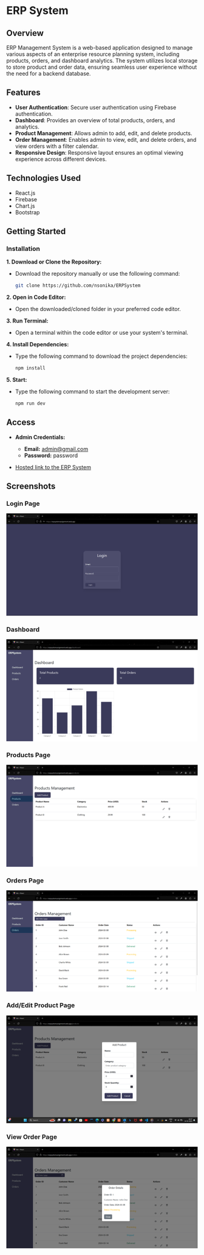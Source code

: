 # ERP System

## Overview

ERP Management System is a web-based application designed to manage various aspects of an enterprise resource planning system, including products, orders, and dashboard analytics. The system utilizes local storage to store product and order data, ensuring seamless user experience without the need for a backend database.

## Features

- **User Authentication**: Secure user authentication using Firebase authentication.
- **Dashboard**: Provides an overview of total products, orders, and analytics.
- **Product Management**: Allows admin to add, edit, and delete products.
- **Order Management**: Enables admin to view, edit, and delete orders, and view orders with a filter calendar.
- **Responsive Design**: Responsive layout ensures an optimal viewing experience across different devices.

## Technologies Used

- React.js
- Firebase
- Chart.js
- Bootstrap

## Getting Started

### Installation

**1. Download or Clone the Repository:**
   - Download the repository manually or use the following command:
     ```bash
     git clone https://github.com/nsonika/ERPSystem
     ```

**2. Open in Code Editor:**
   - Open the downloaded/cloned folder in your preferred code editor.

**3. Run Terminal:**
   - Open a terminal within the code editor or use your system's terminal.

**4. Install Dependencies:**
   - Type the following command to download the project dependencies:
     ```bash
     npm install
     ```

**5. Start:**
   - Type the following command to start the development server:
     ```bash
     npm run dev
     ```

## Access

- **Admin Credentials:**
  - **Email:** admin@gmail.com
  - **Password:** password

- [Hosted link to the ERP System](https://erpsystemassignment.web.app/)


## Screenshots

### Login Page
![Login Screenshot](src/assets/login.png)

### Dashboard
![Dashboard Screenshot](src/assets/dashboard.png)

### Products Page
![Products Screenshot](src/assets/products.png)

### Orders Page
![Orders Screenshot](src/assets/orders.png)

### Add/Edit Product Page
![Add/Edit Screenshot](src/assets/add.png)

### View Order Page
![View Screenshot](src/assets/view.png)

